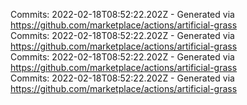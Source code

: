 Commits: 2022-02-18T08:52:22.202Z - Generated via https://github.com/marketplace/actions/artificial-grass
<br>
Commits: 2022-02-18T08:52:22.202Z - Generated via https://github.com/marketplace/actions/artificial-grass
<br>
Commits: 2022-02-18T08:52:22.202Z - Generated via https://github.com/marketplace/actions/artificial-grass
<br>
Commits: 2022-02-18T08:52:22.202Z - Generated via https://github.com/marketplace/actions/artificial-grass
<br>

